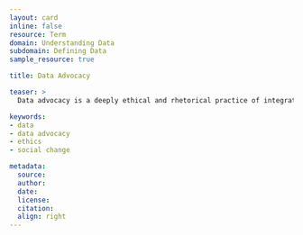 ```yaml
---
layout: card
inline: false
resource: Term
domain: Understanding Data
subdomain: Defining Data
sample_resource: true

title: Data Advocacy

teaser: >
  Data advocacy is a deeply ethical and rhetorical practice of integrated analysis, design, and communication in which insights from a dataset are effectively conveyed to raise public awareness and drive social change. (Laurie Gries, “A Rhetorical Data Studies Approach to Data Storytelling and Advocacy”)

keywords:
- data
- data advocacy
- ethics
- social change

metadata:
  source:
  author:
  date:
  license:
  citation:
  align: right
---
```

